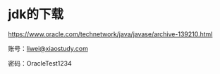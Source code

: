 jdk的下载
===

https://www.oracle.com/technetwork/java/javase/archive-139210.html

账号：liwei@xiaostudy.com

密码：OracleTest1234


